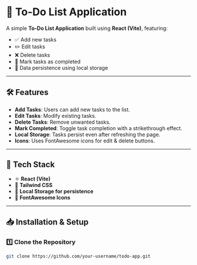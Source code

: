 # 📝 To-Do List Application

A simple **To-Do List Application** built using **React (Vite)**, featuring:
- ✅ Add new tasks
- ✏️ Edit tasks
- ❌ Delete tasks
- 🎯 Mark tasks as completed
- 💾 Data persistence using local storage

---

## 🛠️ Features
- **Add Tasks**: Users can add new tasks to the list.
- **Edit Tasks**: Modify existing tasks.
- **Delete Tasks**: Remove unwanted tasks.
- **Mark Completed**: Toggle task completion with a strikethrough effect.
- **Local Storage**: Tasks persist even after refreshing the page.
- **Icons**: Uses FontAwesome icons for edit & delete buttons.

---

## 📌 Tech Stack
- ⚛ **React (Vite)**
- 🎨 **Tailwind CSS**
- 💾 **Local Storage for persistence**
- 🔧 **FontAwesome Icons**

---

## 📥 Installation & Setup

### 1️⃣ **Clone the Repository**
```sh
git clone https://github.com/your-username/todo-app.git

